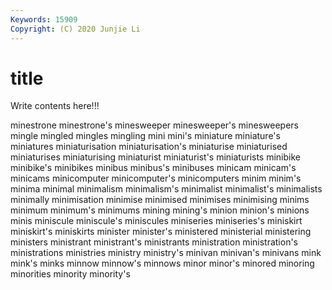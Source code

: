 ```yaml
---
Keywords: 15909
Copyright: (C) 2020 Junjie Li
---
```


# title

Write contents here!!!

minestrone 
minestrone's 
minesweeper 
minesweeper's 
minesweepers 
mingle 
mingled
mingles 
mingling 
mini 
mini's 
miniature 
miniature's 
miniatures 
miniaturisation 
miniaturisation's 
miniaturise
miniaturised 
miniaturises 
miniaturising 
miniaturist 
miniaturist's 
miniaturists 
minibike 
minibike's 
minibikes 
minibus
minibus's 
minibuses 
minicam 
minicam's 
minicams 
minicomputer 
minicomputer's 
minicomputers 
minim 
minim's
minima 
minimal 
minimalism 
minimalism's 
minimalist 
minimalist's 
minimalists 
minimally 
minimisation 
minimise
minimised 
minimises 
minimising 
minims 
minimum 
minimum's 
minimums 
mining 
mining's 
minion
minion's 
minions 
minis 
miniscule 
miniscule's 
miniscules 
miniseries 
miniseries's 
miniskirt 
miniskirt's
miniskirts 
minister 
minister's 
ministered 
ministerial 
ministering 
ministers 
ministrant 
ministrant's 
ministrants
ministration 
ministration's 
ministrations 
ministries 
ministry 
ministry's 
minivan 
minivan's 
minivans 
mink
mink's 
minks 
minnow 
minnow's 
minnows 
minor 
minor's 
minored 
minoring 
minorities
minority 
minority's 
